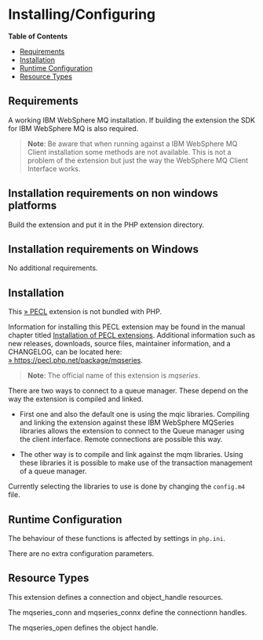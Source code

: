 Installing/Configuring
======================

**Table of Contents**

-   [Requirements](/mqseries/setup.html#Requirements)
-   [Installation](/mqseries/setup.html#Installation)
-   [Runtime
    Configuration](/mqseries/setup.html#Runtime%20Configuration)
-   [Resource Types](/mqseries/setup.html#Resource%20Types)

Requirements
------------

A working IBM WebSphere MQ installation. If building the extension the
SDK for IBM WebSphere MQ is also required.

> **Note**: <span class="simpara"> Be aware that when running against a
> IBM WebSphere MQ Client installation some methods are not available.
> This is not a problem of the extension but just the way the WebSphere
> MQ Client Interface works. </span>

Installation requirements on non windows platforms
--------------------------------------------------

Build the extension and put it in the PHP extension directory.

Installation requirements on Windows
------------------------------------

No additional requirements.

Installation
------------

This <a href="https://pecl.php.net/" class="link external">» PECL</a>
extension is not bundled with PHP.

Information for installing this PECL extension may be found in the
manual chapter titled
<a href="/install/pecl.html" class="link">Installation of PECL extensions</a>.
Additional information such as new releases, downloads, source files,
maintainer information, and a CHANGELOG, can be located here:
<a href="https://pecl.php.net/package/mqseries" class="link external">» https://pecl.php.net/package/mqseries</a>.

> **Note**: <span class="simpara"> The official name of this extension
> is *mqseries*. </span>

There are two ways to connect to a queue manager. These depend on the
way the extension is compiled and linked.

-   First one and also the default one is using the mqic libraries.
    Compiling and linking the extension against these IBM WebSphere
    MQSeries libraries allows the extension to connect to the Queue
    manager using the client interface. Remote connections are possible
    this way.

-   The other way is to compile and link against the mqm libraries.
    Using these libraries it is possible to make use of the transaction
    management of a queue manager.

Currently selecting the libraries to use is done by changing the
`config.m4` file.

Runtime Configuration
---------------------

The behaviour of these functions is affected by settings in `php.ini`.

There are no extra configuration parameters.

Resource Types
--------------

This extension defines a connection and object\_handle resources.

The <span class="function">mqseries\_conn</span> and <span
class="function">mqseries\_connx</span> define the connectionn handles.

The <span class="function">mqseries\_open</span> defines the object
handle.
